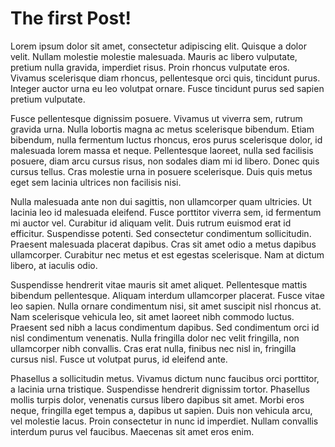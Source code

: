 # The first Post!

Lorem ipsum dolor sit amet, consectetur adipiscing elit. Quisque a dolor velit. Nullam molestie molestie malesuada. Mauris ac libero vulputate, pretium nulla gravida, imperdiet risus. Proin rhoncus vulputate eros. Vivamus scelerisque diam rhoncus, pellentesque orci quis, tincidunt purus. Integer auctor urna eu leo volutpat ornare. Fusce tincidunt purus sed sapien pretium vulputate.

Fusce pellentesque dignissim posuere. Vivamus ut viverra sem, rutrum gravida urna. Nulla lobortis magna ac metus scelerisque bibendum. Etiam bibendum, nulla fermentum luctus rhoncus, eros purus scelerisque dolor, id malesuada lorem massa et neque. Pellentesque laoreet, nulla sed facilisis posuere, diam arcu cursus risus, non sodales diam mi id libero. Donec quis cursus tellus. Cras molestie urna in posuere scelerisque. Duis quis metus eget sem lacinia ultrices non facilisis nisi.

Nulla malesuada ante non dui sagittis, non ullamcorper quam ultricies. Ut lacinia leo id malesuada eleifend. Fusce porttitor viverra sem, id fermentum mi auctor vel. Curabitur id aliquam velit. Duis rutrum euismod erat id efficitur. Suspendisse potenti. Sed consectetur condimentum sollicitudin. Praesent malesuada placerat dapibus. Cras sit amet odio a metus dapibus ullamcorper. Curabitur nec metus et est egestas scelerisque. Nam at dictum libero, at iaculis odio.

Suspendisse hendrerit vitae mauris sit amet aliquet. Pellentesque mattis bibendum pellentesque. Aliquam interdum ullamcorper placerat. Fusce vitae leo sapien. Nulla ornare condimentum nisi, sit amet suscipit nisl rhoncus at. Nam scelerisque vehicula leo, sit amet laoreet nibh commodo luctus. Praesent sed nibh a lacus condimentum dapibus. Sed condimentum orci id nisl condimentum venenatis. Nulla fringilla dolor nec velit fringilla, non ullamcorper nibh convallis. Cras erat nulla, finibus nec nisl in, fringilla cursus nisl. Fusce ut volutpat purus, id eleifend ante.

Phasellus a sollicitudin metus. Vivamus dictum nunc faucibus orci porttitor, a lacinia urna tristique. Suspendisse hendrerit dignissim tortor. Phasellus mollis turpis dolor, venenatis cursus libero dapibus sit amet. Morbi eros neque, fringilla eget tempus a, dapibus ut sapien. Duis non vehicula arcu, vel molestie lacus. Proin consectetur in nunc id imperdiet. Nullam convallis interdum purus vel faucibus. Maecenas sit amet eros enim.